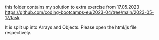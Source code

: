 this folder contains my solution to extra exercise from 17.05.2023 <https://github.com/coding-bootcamps-eu/2023-04/tree/main/2023-05-17/task>

It is split up into Arrays and Objects. Please open the html/js file respectively.
